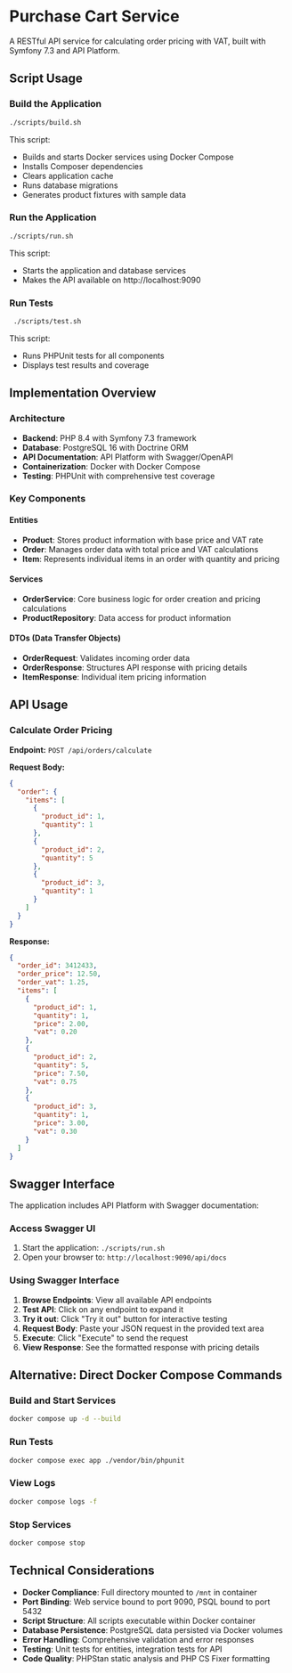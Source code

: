 # Purchase Cart Service

A RESTful API service for calculating order pricing with VAT, built with Symfony 7.3 and API Platform.

## Script Usage

### Build the Application

```bash
./scripts/build.sh
```

This script:
- Builds and starts Docker services using Docker Compose
- Installs Composer dependencies
- Clears application cache
- Runs database migrations
- Generates product fixtures with sample data


### Run the Application

```bash
./scripts/run.sh
```

This script:
- Starts the application and database services
- Makes the API available on http://localhost:9090

### Run Tests

```bash
 ./scripts/test.sh
```

This script:

- Runs PHPUnit tests for all components
- Displays test results and coverage

## Implementation Overview

### Architecture
- **Backend**: PHP 8.4 with Symfony 7.3 framework
- **Database**: PostgreSQL 16 with Doctrine ORM
- **API Documentation**: API Platform with Swagger/OpenAPI
- **Containerization**: Docker with Docker Compose
- **Testing**: PHPUnit with comprehensive test coverage

### Key Components

#### Entities
- **Product**: Stores product information with base price and VAT rate
- **Order**: Manages order data with total price and VAT calculations
- **Item**: Represents individual items in an order with quantity and pricing

#### Services
- **OrderService**: Core business logic for order creation and pricing calculations
- **ProductRepository**: Data access for product information

#### DTOs (Data Transfer Objects)
- **OrderRequest**: Validates incoming order data
- **OrderResponse**: Structures API response with pricing details
- **ItemResponse**: Individual item pricing information


## API Usage

### Calculate Order Pricing

**Endpoint:** `POST /api/orders/calculate`

**Request Body:**
```json
{
  "order": {
    "items": [
      {
        "product_id": 1,
        "quantity": 1
      },
      {
        "product_id": 2,
        "quantity": 5
      },
      {
        "product_id": 3,
        "quantity": 1
      }
    ]
  }
}
```

**Response:**
```json
{
  "order_id": 3412433,
  "order_price": 12.50,
  "order_vat": 1.25,
  "items": [
    {
      "product_id": 1,
      "quantity": 1,
      "price": 2.00,
      "vat": 0.20
    },
    {
      "product_id": 2,
      "quantity": 5,
      "price": 7.50,
      "vat": 0.75
    },
    {
      "product_id": 3,
      "quantity": 1,
      "price": 3.00,
      "vat": 0.30
    }
  ]
}
```

## Swagger Interface

The application includes API Platform with Swagger documentation:

### Access Swagger UI
1. Start the application: `./scripts/run.sh`
2. Open your browser to: `http://localhost:9090/api/docs`

### Using Swagger Interface
1. **Browse Endpoints**: View all available API endpoints
2. **Test API**: Click on any endpoint to expand it
3. **Try it out**: Click "Try it out" button for interactive testing
4. **Request Body**: Paste your JSON request in the provided text area
5. **Execute**: Click "Execute" to send the request
6. **View Response**: See the formatted response with pricing details

## Alternative: Direct Docker Compose Commands

### Build and Start Services
```bash
docker compose up -d --build
```

### Run Tests
```bash
docker compose exec app ./vendor/bin/phpunit
```

### View Logs
```bash
docker compose logs -f
```

### Stop Services
```bash
docker compose stop
```

## Technical Considerations

- **Docker Compliance**: Full directory mounted to `/mnt` in container
- **Port Binding**: Web service bound to port 9090, PSQL bound to port 5432
- **Script Structure**: All scripts executable within Docker container
- **Database Persistence**: PostgreSQL data persisted via Docker volumes
- **Error Handling**: Comprehensive validation and error responses
- **Testing**: Unit tests for entities, integration tests for API
- **Code Quality**: PHPStan static analysis and PHP CS Fixer formatting
